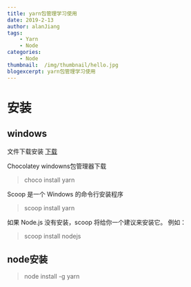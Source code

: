 ```yaml
---
title: yarn包管理学习使用
date: 2019-2-13
author: alanJiang
tags:
    - Yarn
    - Node
categories:
    - Node
thumbnail:  /img/thumbnail/hello.jpg
blogexcerpt: yarn包管理学习使用
---
```

# 安装
## windows
文件下载安装
[下载](https://yarnpkg.com/latest.msi)

Chocolatey windowns包管理器下载
>   choco install yarn

Scoop 是一个 Windows 的命令行安装程序
>   scoop install yarn

如果 Node.js 没有安装，scoop 将给你一个建议来安装它。 例如：
>   scoop install nodejs

## node安装
>   node install -g yarn
